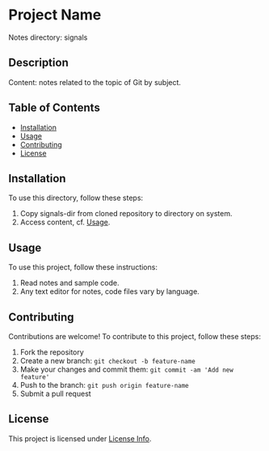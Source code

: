 
<!-- This is a comment in Markdown -->

# Project Name
Notes directory: signals 

## Description
Content: notes related to the topic of Git by subject.

## Table of Contents

<!-- [...] represents link in markdown -->
<!-- (...) represents location in markdown -->
<!-- (#... location is header in markdown file -->

- [Installation](#installation)
- [Usage](#usage)
- [Contributing](#contributing)
- [License](#license)

## Installation

To use this directory, follow these steps:

1. Copy signals-dir from cloned repository to directory on system. 
2. Access content, cf. [Usage](#usage).

## Usage

To use this project, follow these instructions:

1. Read notes and sample code.
2. Any text editor for notes, code files vary by language. 

## Contributing

Contributions are welcome! To contribute to this project, follow these steps:

1. Fork the repository
2. Create a new branch: `git checkout -b feature-name`
3. Make your changes and commit them: `git commit -am 'Add new feature'`
4. Push to the branch: `git push origin feature-name`
5. Submit a pull request

## License

<!-- [../LICENSE] link to license info file and relative path to it -->
This project is licensed under [License Info](../LICENSE).

